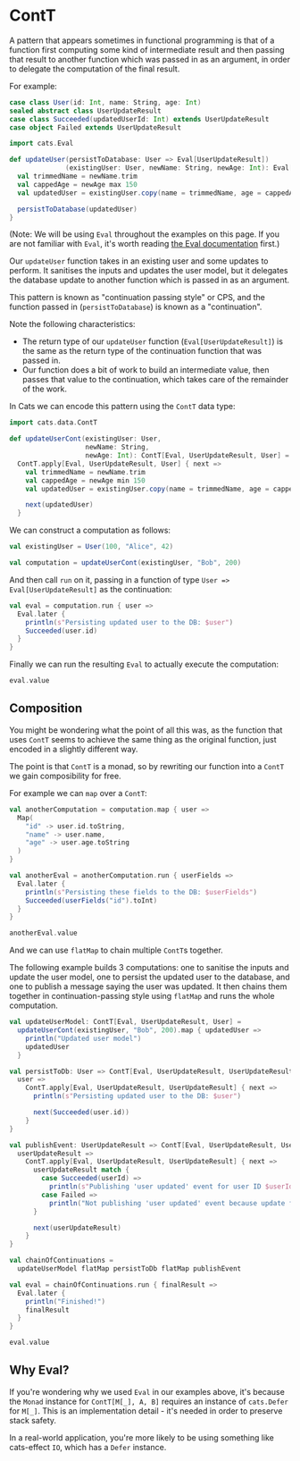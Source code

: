 # ContT

A pattern that appears sometimes in functional programming is that of a function
first computing some kind of intermediate result and then passing that result to
another function which was passed in as an argument, in order to delegate the
computation of the final result.

For example:

```scala mdoc:silent
case class User(id: Int, name: String, age: Int)
sealed abstract class UserUpdateResult
case class Succeeded(updatedUserId: Int) extends UserUpdateResult
case object Failed extends UserUpdateResult
```

```scala mdoc
import cats.Eval

def updateUser(persistToDatabase: User => Eval[UserUpdateResult])
              (existingUser: User, newName: String, newAge: Int): Eval[UserUpdateResult] = {
  val trimmedName = newName.trim
  val cappedAge = newAge max 150
  val updatedUser = existingUser.copy(name = trimmedName, age = cappedAge)

  persistToDatabase(updatedUser)
}
```

(Note: We will be using `Eval` throughout the examples on this page. If you are not
familiar with `Eval`, it's worth reading [the Eval documentation](eval.md) first.)

Our `updateUser` function takes in an existing user and some updates to perform.
It sanitises the inputs and updates the user model, but it delegates the
database update to another function which is passed in as an argument.

This pattern is known as "continuation passing style" or CPS, and the function
passed in (`persistToDatabase`) is known as a "continuation".

Note the following characteristics:

* The return type of our `updateUser` function (`Eval[UserUpdateResult]`) is the
    same as the return type of the continuation function that was passed in.
* Our function does a bit of work to build an intermediate value, then passes
    that value to the continuation, which takes care of the remainder of the
    work.

In Cats we can encode this pattern using the `ContT` data type:

```scala mdoc
import cats.data.ContT

def updateUserCont(existingUser: User,
                   newName: String,
                   newAge: Int): ContT[Eval, UserUpdateResult, User] =
  ContT.apply[Eval, UserUpdateResult, User] { next =>
    val trimmedName = newName.trim
    val cappedAge = newAge min 150
    val updatedUser = existingUser.copy(name = trimmedName, age = cappedAge)

    next(updatedUser)
  }
```

We can construct a computation as follows:

```scala mdoc
val existingUser = User(100, "Alice", 42)

val computation = updateUserCont(existingUser, "Bob", 200)
```

And then call `run` on it, passing in a function of type `User =>
Eval[UserUpdateResult]` as the continuation:

```scala mdoc
val eval = computation.run { user =>
  Eval.later {
    println(s"Persisting updated user to the DB: $user")
    Succeeded(user.id)
  }
}
```

Finally we can run the resulting `Eval` to actually execute the computation:

```scala mdoc
eval.value
```

## Composition

You might be wondering what the point of all this was, as the function that uses
`ContT` seems to achieve the same thing as the original function, just encoded
in a slightly different way.

The point is that `ContT` is a monad, so by rewriting our function into a
`ContT` we gain composibility for free.

For example we can `map` over a `ContT`:

```scala mdoc
val anotherComputation = computation.map { user =>
  Map(
    "id" -> user.id.toString,
    "name" -> user.name,
    "age" -> user.age.toString
  )
}

val anotherEval = anotherComputation.run { userFields =>
  Eval.later {
    println(s"Persisting these fields to the DB: $userFields")
    Succeeded(userFields("id").toInt)
  }
}

anotherEval.value
```

And we can use `flatMap` to chain multiple `ContT`s together.

The following example builds 3 computations: one to sanitise the inputs and
update the user model, one to persist the updated user to the database, and one
to publish a message saying the user was updated. It then chains them together
in continuation-passing style using `flatMap` and runs the whole computation.

```scala mdoc:nest
val updateUserModel: ContT[Eval, UserUpdateResult, User] =
  updateUserCont(existingUser, "Bob", 200).map { updatedUser =>
    println("Updated user model")
    updatedUser
  }

val persistToDb: User => ContT[Eval, UserUpdateResult, UserUpdateResult] = {
  user =>
    ContT.apply[Eval, UserUpdateResult, UserUpdateResult] { next =>
      println(s"Persisting updated user to the DB: $user")

      next(Succeeded(user.id))
    }
}

val publishEvent: UserUpdateResult => ContT[Eval, UserUpdateResult, UserUpdateResult] = {
  userUpdateResult =>
    ContT.apply[Eval, UserUpdateResult, UserUpdateResult] { next =>
      userUpdateResult match {
        case Succeeded(userId) =>
          println(s"Publishing 'user updated' event for user ID $userId")
        case Failed =>
          println("Not publishing 'user updated' event because update failed")
      }

      next(userUpdateResult)
    }
}

val chainOfContinuations =
  updateUserModel flatMap persistToDb flatMap publishEvent

val eval = chainOfContinuations.run { finalResult =>
  Eval.later {
    println("Finished!")
    finalResult
  }
}

eval.value
```

## Why Eval?

If you're wondering why we used `Eval` in our examples above, it's because the
`Monad` instance for `ContT[M[_], A, B]` requires an instance of `cats.Defer`
for `M[_]`. This is an implementation detail - it's needed in order to preserve
stack safety.

In a real-world application, you're more likely to be using something like
cats-effect `IO`, which has a `Defer` instance.
